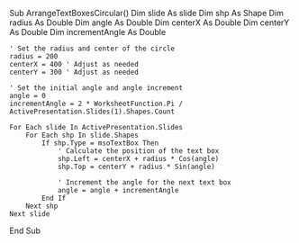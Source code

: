 Sub ArrangeTextBoxesCircular()
    Dim slide As slide
    Dim shp As Shape
    Dim radius As Double
    Dim angle As Double
    Dim centerX As Double
    Dim centerY As Double
    Dim incrementAngle As Double
    
    ' Set the radius and center of the circle
    radius = 200
    centerX = 400 ' Adjust as needed
    centerY = 300 ' Adjust as needed
    
    ' Set the initial angle and angle increment
    angle = 0
    incrementAngle = 2 * WorksheetFunction.Pi / ActivePresentation.Slides(1).Shapes.Count
    
    For Each slide In ActivePresentation.Slides
        For Each shp In slide.Shapes
            If shp.Type = msoTextBox Then
                ' Calculate the position of the text box
                shp.Left = centerX + radius * Cos(angle)
                shp.Top = centerY + radius * Sin(angle)
                
                ' Increment the angle for the next text box
                angle = angle + incrementAngle
            End If
        Next shp
    Next slide
End Sub

